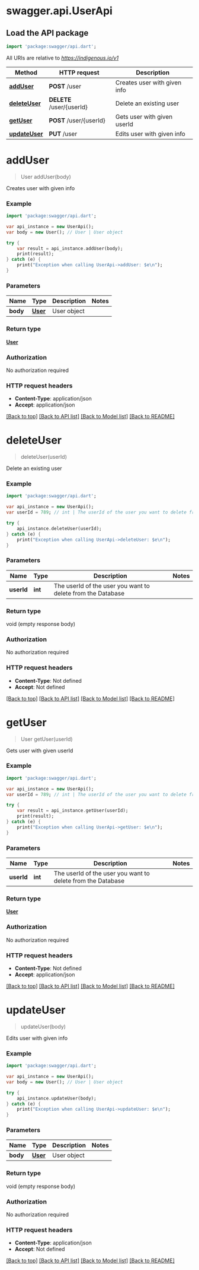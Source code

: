 # swagger.api.UserApi

## Load the API package
```dart
import 'package:swagger/api.dart';
```

All URIs are relative to *https://indigenous.io/v1*

Method | HTTP request | Description
------------- | ------------- | -------------
[**addUser**](UserApi.md#addUser) | **POST** /user | Creates user with given info
[**deleteUser**](UserApi.md#deleteUser) | **DELETE** /user/{userId} | Delete an existing user
[**getUser**](UserApi.md#getUser) | **POST** /user/{userId} | Gets user with given userId
[**updateUser**](UserApi.md#updateUser) | **PUT** /user | Edits user with given info

# **addUser**
> User addUser(body)

Creates user with given info

### Example
```dart
import 'package:swagger/api.dart';

var api_instance = new UserApi();
var body = new User(); // User | User object

try {
    var result = api_instance.addUser(body);
    print(result);
} catch (e) {
    print("Exception when calling UserApi->addUser: $e\n");
}
```

### Parameters

Name | Type | Description  | Notes
------------- | ------------- | ------------- | -------------
 **body** | [**User**](User.md)| User object | 

### Return type

[**User**](User.md)

### Authorization

No authorization required

### HTTP request headers

 - **Content-Type**: application/json
 - **Accept**: application/json

[[Back to top]](#) [[Back to API list]](../README.md#documentation-for-api-endpoints) [[Back to Model list]](../README.md#documentation-for-models) [[Back to README]](../README.md)

# **deleteUser**
> deleteUser(userId)

Delete an existing user

### Example
```dart
import 'package:swagger/api.dart';

var api_instance = new UserApi();
var userId = 789; // int | The userId of the user you want to delete from the Database

try {
    api_instance.deleteUser(userId);
} catch (e) {
    print("Exception when calling UserApi->deleteUser: $e\n");
}
```

### Parameters

Name | Type | Description  | Notes
------------- | ------------- | ------------- | -------------
 **userId** | **int**| The userId of the user you want to delete from the Database | 

### Return type

void (empty response body)

### Authorization

No authorization required

### HTTP request headers

 - **Content-Type**: Not defined
 - **Accept**: Not defined

[[Back to top]](#) [[Back to API list]](../README.md#documentation-for-api-endpoints) [[Back to Model list]](../README.md#documentation-for-models) [[Back to README]](../README.md)

# **getUser**
> User getUser(userId)

Gets user with given userId

### Example
```dart
import 'package:swagger/api.dart';

var api_instance = new UserApi();
var userId = 789; // int | The userId of the user you want to delete from the Database

try {
    var result = api_instance.getUser(userId);
    print(result);
} catch (e) {
    print("Exception when calling UserApi->getUser: $e\n");
}
```

### Parameters

Name | Type | Description  | Notes
------------- | ------------- | ------------- | -------------
 **userId** | **int**| The userId of the user you want to delete from the Database | 

### Return type

[**User**](User.md)

### Authorization

No authorization required

### HTTP request headers

 - **Content-Type**: Not defined
 - **Accept**: application/json

[[Back to top]](#) [[Back to API list]](../README.md#documentation-for-api-endpoints) [[Back to Model list]](../README.md#documentation-for-models) [[Back to README]](../README.md)

# **updateUser**
> updateUser(body)

Edits user with given info

### Example
```dart
import 'package:swagger/api.dart';

var api_instance = new UserApi();
var body = new User(); // User | User object

try {
    api_instance.updateUser(body);
} catch (e) {
    print("Exception when calling UserApi->updateUser: $e\n");
}
```

### Parameters

Name | Type | Description  | Notes
------------- | ------------- | ------------- | -------------
 **body** | [**User**](User.md)| User object | 

### Return type

void (empty response body)

### Authorization

No authorization required

### HTTP request headers

 - **Content-Type**: application/json
 - **Accept**: Not defined

[[Back to top]](#) [[Back to API list]](../README.md#documentation-for-api-endpoints) [[Back to Model list]](../README.md#documentation-for-models) [[Back to README]](../README.md)

